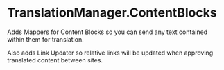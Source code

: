 # TranslationManager.ContentBlocks

Adds Mappers for Content Blocks so you can send any text contained within them for translation.

Also adds Link Updater so relative links will be updated when approving translated content between sites.
